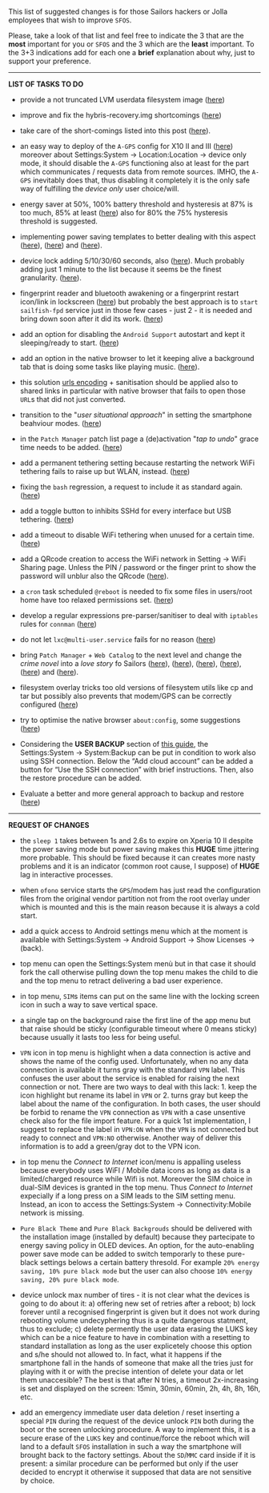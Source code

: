 This list of suggested changes is for those Sailors hackers or Jolla employees that wish to improve `SFOS`. 

Please, take a look of that list and feel free to indicate the 3 that are the **most** important for you or `SFOS` and the 3 which are the **least** important. To the 3+3 indications add for each one a **brief** explanation about why, just to support your preference.

---

**LIST OF TASKS TO DO**

* provide a not truncated LVM userdata filesystem image ([here](./forum/todo/truncated-LVM-volume-issue.md))

* improve and fix the hybris-recovery.img shortcomings ([here](./forum/recovery-image-refactoring.md))

* take care of the short-comings listed into this post ([here](./forum/todo/first-impact-with-sailfish-os.md)). 
 
* an easy way to deploy of the `A-GPS` config for X10 II and III ([here](https://forum.sailfishos.org/t/quick-start-guide-v1-4-2/15857/6)) moreover about Settings:System -> Location:Location -> device only mode, it should disable the `A-GPS` functioning also at least for the part which communicates / requests data from remote sources. IMHO, the `A-GPS` inevitably does that, thus disabling it completely it is the only safe way of fulfilling the *device only* user choice/will.

* energy saver at 50%, 100% battery threshold and hysteresis at 87% is too much, 85% at least ([here](https://forum.sailfishos.org/t/please-add-function-for-automatic-power-saving-mode/7322/8)) also for 80% the 75% hysteresis threshold is suggested.

* implementing power saving templates to better dealing with this aspect ([here](https://forum.sailfishos.org/t/please-add-function-for-automatic-power-saving-mode/7322/23)), ([here](https://forum.sailfishos.org/t/the-bluetooth-crazy-cpu-usage-creates-battery-drain/16070/1)) and ([here](https://forum.sailfishos.org/t/energy-saving-for-xperia-10-ii-and-iii/15883/1)).

* device lock adding 5/10/30/60 seconds, also ([here](https://forum.sailfishos.org/t/custom-timeouts-for-automatic-device-lock-or-at-least-more-options/8513/3)). Much probably adding just 1 minute to the list because it seems be the finest granularity. ([here](https://forum.sailfishos.org/t/custom-timeouts-for-automatic-device-lock-or-at-least-more-options/8513/6)).

* fingerprint reader and bluetooth awakening or a fingerprint restart icon/link in lockscreen ([here](https://forum.sailfishos.org/t/fingerprint-reader-restart-in-lockscreen/15878/4)) but probably the best approach is to `start sailfish-fpd` service just in those few cases - just 2 - it is needed and bring down soon after it did its work. ([here](https://forum.sailfishos.org/t/patches-by-ichthyosaurus/15387/48))

* add an option for disabling the `Android Support` autostart and kept it sleeping/ready to start. ([here](https://forum.sailfishos.org/t/energy-saving-for-xperia-10-ii-and-iii/15883/1))

* add an option in the native browser to let it keeping alive a background tab that is doing some tasks like playing music. ([here](https://forum.sailfishos.org/t/an-option-to-keep-alive-a-background-tab-in-native-browser/15884/1)).

* this solution [urls encoding](https://forum.sailfishos.org/t/4-4-0-72-browser-url-copy-does-not-encode-uri-string/13152/11) + sanitisation should be applied also to shared links in particular with native browser that fails to open those `URL`s that did not just converted.

* transition to the "*user situational approach*" in setting the smartphone beahviour modes. ([here](https://forum.sailfishos.org/t/energy-saving-for-xperia-10-ii-and-iii/15883/2))

* in the `Patch Manager` patch list page a (de)activation "*tap to undo*" grace time needs to be added. ([here](https://forum.sailfishos.org/t/patch-manager-de-activation-tap-to-undo/15986/1))

* add a permanent tethering setting because restarting the network WiFi tethering fails to raise up but WLAN, instead. ([here](https://forum.sailfishos.org/t/restarting-the-network-wifi-tethering-fails-to-raise-up-but-wlan-instead/15946/1))

* fixing the `bash` regression, a request to include it as standard again. ([here](https://forum.sailfishos.org/t/4-0-1-45-bash-regression-request-to-include-it-as-standard-again/4659/18))

* add a toggle button to inhibits SSHd for every interface but USB tethering. ([here](https://forum.sailfishos.org/t/a-toggle-button-to-inhibits-sshd-for-every-interface-but-usb-tethering/15996/1))

* add a timeout to disable WiFi tethering when unused for a certain time. ([here](https://forum.sailfishos.org/t/a-toggle-button-to-inhibits-sshd-for-every-interface-but-usb-tethering/15996/1))

* add a QRcode creation to access the WiFi network in Setting -> WiFi Sharing page. Unless the PIN / password or the finger print to show the password will unblur also the QRcode ([here](https://forum.sailfishos.org/t/wifi-sharing-in-settings-does-not-display-a-qrcode/16079/1)).

* a `cron` task scheduled `@reboot`  is needed to fix some files in users/root home have too relaxed permissions set. ([here](https://forum.sailfishos.org/t/some-files-in-users-root-home-have-too-relaxed-permissions-set/16004/1))

* develop a regular expressions pre-parser/sanitiser to deal with `iptables` rules for `connman` ([here](https://forum.sailfishos.org/t/the-00-devmode-firewall-conf-does-not-apply/15990/4))

* do not let `lxc@multi-user.service` fails for no reason ([here](https://forum.sailfishos.org/t/quick-start-guide-v1-5-5-3/15857/39))

* bring `Patch Manager` + `Web Catalog` to the next level and change the *crime novel* into a *love story* fo Sailors ([here](https://forum.sailfishos.org/t/rfc-adding-shell-scripting-capabilities-will-bring-pm2-to-the-next-level/15987/5)), ([here](https://forum.sailfishos.org/t/patch-manager-warning-label-to-add/15950/1)), ([here](https://forum.sailfishos.org/t/rfc-adding-shell-scripting-capabilities-will-bring-pm2-to-the-next-level/15987/16)), ([here](https://forum.sailfishos.org/t/rfc-adding-shell-scripting-capabilities-will-bring-pm2-to-the-next-level/15987/21)), ([here](https://forum.sailfishos.org/t/rfc-adding-shell-scripting-capabilities-will-bring-pm2-to-the-next-level/15987/26)) and ([here](https://forum.sailfishos.org/t/is-there-a-future-for-sailfishos/15463/112)).

* filesystem overlay tricks too old versions of filesystem utils like cp and tar but possibly also prevents that modem/GPS can be correctly configured ([here](https://forum.sailfishos.org/t/the-coreutils-cp-and-gnu-tar-version-are-too-old-to-support-filesystem-overlay-correctly/16027/1))

* try to optimise the native browser `about:config`, some suggestions ([here](https://forum.sailfishos.org/t/my-wishes-of-the-next-release-just-fixup-e-g-the-oom-killer-situations/15541/17))

* Considering the **USER BACKUP** section of [this guide](https://forum.sailfishos.org/t/quick-start-guide-v1-5-8-1/15857/1), the Settings:System → System:Backup can be put in condition to work also using SSH connection. Below the “Add cloud account” can be added a button for “Use the SSH connection” with brief instructions. Then, also the restore procedure can be added.

* Evaluate a better and more general approach to backup and restore ([here](https://forum.sailfishos.org/t/the-home-users-backup-my-backup-app-suggestions-for-improvements/16161/1))

---

**REQUEST OF CHANGES**

* the `sleep 1` takes between 1s and 2.6s to expire on Xperia 10 II despite the power saving mode but power saving makes this **HUGE** time jittering more probable. This should be fixed because it can creates more nasty problems and it is an indicator (common root cause, I suppose) of **HUGE** lag in interactive processes.

* when `ofono` service starts the `GPS`/modem has just read the configuration files from the original vendor partition not from the root overlay under which is mounted and this is the main reason because it is always a cold start.

* add a quick access to Android settings menu which at the moment is available with Settings:System -> Android Support -> Show Licenses -> (back).

* top menu can open the Settings:System menù but in that case it should fork the call otherwise pulling down the top menu makes the child to die and the top menu to retract delivering a bad user experience.

* in top menu, `SIM`s items can put on the same line with the locking screen icon in such a way to save vertical space.

* a single tap on the background raise the first line of the app menu but that raise should be sticky (configurable timeout where 0 means sticky) because usually it lasts too less for being useful.

* `VPN` icon in top menu is highlight when a data connection is active and shows the name of the config used. Unfortunately, when no any data connection is available it turns gray with the standard `VPN` label. This confuses the user about the service is enabled for raising the next connection or not. There are two ways to deal with this lack: 1. keep the icon highlight but rename its label in `VPN` or 2. turns gray but keep the label about the name of the configuration. In both cases, the user should be forbid to rename the `VPN` connection as `VPN` with a case unsentive check also for the file import feature. For a quick 1st implementation, I suggest to replace the label in `VPN:ON` when the `VPN` is not connected but ready to connect and `VPN:NO` otherwise. Another way of deliver this information is to add a green/gray dot to the VPN icon.

* in top menu the *Connect to Internet* icon/menu is appalling useless because everybody uses WiFI / Mobile data icons as long as data is a limited/charged resource while Wifi is not. Moreover the SIM choice in dual-SIM devices is granted in the top menu. Thus *Connect to Internet* expecially if a long press on a SIM leads to the SIM setting menu. Instead, an icon to access the Settings:System -> Connectivity:Mobile network is missing.

* `Pure Black Theme` and `Pure Black Backgrouds` should be delivered with the installation image (installed by default) because they partecipate to energy saving policy in OLED devices. An option, for the auto-enabling power save mode can be added to switch temporarly to these pure-black settings belows a certain battery thresold. For example `20% energy saving, 10% pure black mode` but the user can also choose `10% energy saving, 20% pure black mode`.

* device unlock max number of tires - it is not clear what the devices is going to do about it: a) offering new set of retries after a reboot; b) lock forever until a recognised fingerprint is given but it does not work during rebooting volume undecyphering thus is a quite dangerous statment, thus to exclude; c) delete permently the user data erasing the LUKS key which can be a nice feature to have in combination with a resetting to standard installation as long as the user explicetely choose this option and s/he should not allowed to. In fact, what it happens if the smartphone fall in the hands of someone that make all the tries just for playing with it or with the precise intention of delete your data or let them unaccesible? The best is that after N tries, a timeout 2x-increasing is set and displayed on the screen: 15min, 30min, 60min, 2h, 4h, 8h, 16h, etc.

* add an emergency immediate user data deletion / reset inserting a special `PIN` during the request of the device unlock `PIN` both during the boot or the screen unlocking procedure. A way to implement this, it is a secure erase of the `LUKS` key and continue/force the reboot which will land to a default `SFOS` installation in such a way the smartphone will brought back to the factory settings. About the `SD`/`MMC` card inside if it is present: a similar procedure can be performed but only if the user decided to encrypt it otherwise it supposed that data are not sensitive by choice.
